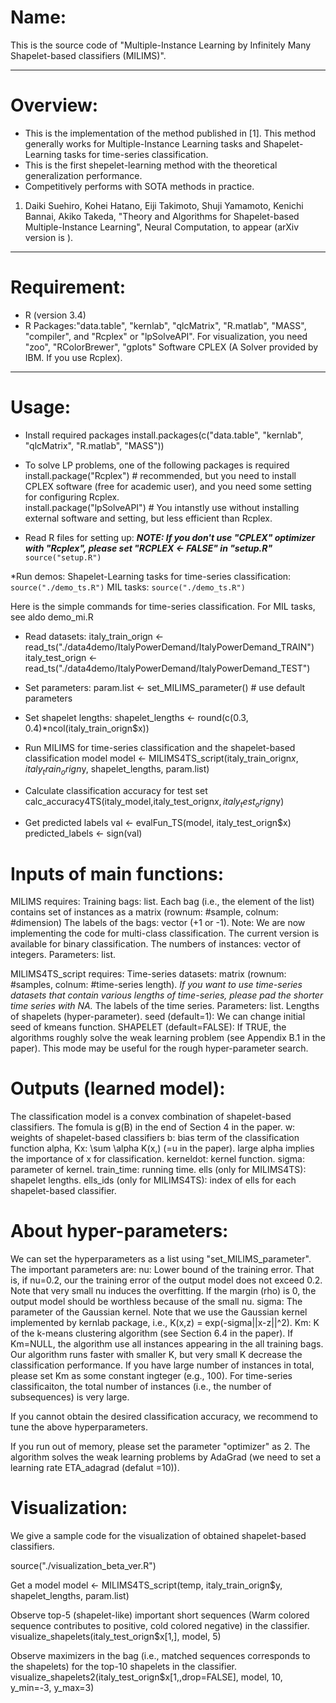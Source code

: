 # Name:
This is the source code of "Multiple-Instance Learning by Infinitely Many Shapelet-based classifiers (MILIMS)".

---

# Overview:
* This is the implementation of the method published in [1]. This method generally works for Multiple-Instance Learning tasks and Shapelet-Learning tasks for time-series classification.
* This is the first shepelet-learning method with the theoretical generalization performance.
* Competitively performs with SOTA methods in practice.

1. Daiki Suehiro, Kohei Hatano, Eiji Takimoto, Shuji Yamamoto, Kenichi Bannai, Akiko Takeda, "Theory and Algorithms for Shapelet-based Multiple-Instance Learning", Neural Computation, to appear (arXiv version is ).

---

# Requirement:
* R (version 3.4)
* R Packages:"data.table", "kernlab", "qlcMatrix", "R.matlab", "MASS", "compiler", and "Rcplex" or "lpSolveAPI". For visualization, you need "zoo", "RColorBrewer", "gplots"
Software
CPLEX (A Solver provided by IBM. If you use Rcplex).

---

# Usage:

* Install required packages
 install.packages(c("data.table", "kernlab", "qlcMatrix", "R.matlab", "MASS"))
* To solve LP problems,  one of the following packages is required
install.package("Rcplex") # recommended, but you need to install CPLEX software (free for academic user), and you need some setting for configuring Rcplex.  
install.package("lpSolveAPI") # You intanstly use without installing external software and setting, but less efficient than Rcplex.

* Read R files for setting up:
***NOTE: If you don't use "CPLEX" optimizer with "Rcplex", please set "RCPLEX <- FALSE" in "setup.R"***
`source("setup.R")`

*Run demos:
Shapelet-Learning tasks for time-series classification:
`source("./demo_ts.R")`
MIL tasks:
`source("./demo_ts.R")`

Here is the simple commands for time-series classification. For MIL tasks, see aldo demo_mi.R

* Read datasets:
italy_train_orign <- read_ts("./data4demo/ItalyPowerDemand/ItalyPowerDemand_TRAIN")
italy_test_orign <- read_ts("./data4demo/ItalyPowerDemand/ItalyPowerDemand_TEST")

* Set parameters:
param.list <- set_MILIMS_parameter() # use default parameters

* Set shapelet lengths:
shapelet_lengths <- round(c(0.3, 0.4)*ncol(italy_train_orign$x))

* Run MILIMS for time-series classification and the shapelet-based classification model
model <- MILIMS4TS_script(italy_train_orign$x, italy_train_orign$y, shapelet_lengths, param.list)

* Calculate classification accuracy for test set
calc_accuracy4TS(italy_model,italy_test_orign$x,italy_test_orign$y)

* Get predicted labels
val <- evalFun_TS(model, italy_test_orign$x)
predicted_labels <- sign(val)


# Inputs of main functions:
MILIMS requires: 
Training bags: list. 
Each bag (i.e., the element of the list) contains set of instances as a matrix (rownum: #sample, colnum: #dimension)
The labels of the bags: vector (+1 or -1).
Note: We are now implementing the code for multi-class classification. The current version is available for binary classification.
The numbers of instances: vector of integers. 
Parameters: list.

MILIMS4TS_script requires:
Time-series datasets: matrix (rownum: #samples, colnum: #time-series length).
*If you want to use time-series datasets that contain various lengths of time-series, 
please pad the shorter time series with NA.* 
The labels of the time series.
Parameters: list.
Lengths of shapelets (hyper-parameter).
seed (default=1): We can change initial seed of kmeans function.
SHAPELET (default=FALSE): If TRUE, the algorithms roughly solve the weak learning problem (see Appendix B.1 in the paper). This mode may be useful for the rough hyper-parameter search.


# Outputs (learned model):
The classification model is a convex combination of shapelet-based classifiers. The fomula is g(B) in the end of Section 4 in the paper.
w: weights of shapelet-based classifiers
b: bias term of the classification function
alpha, Kx: \sum \alpha K(x,) (=u in the paper). large alpha implies the importance of x for classification.
kerneldot: kernel function.
sigma: parameter of kernel.
train_time: running time.
ells (only for MILIMS4TS): shapelet lengths.
ells_ids (only for MILIMS4TS): index of ells for each shapelet-based classifier.

# About hyper-parameters:
We can set the hyperparameters as a list using "set_MILIMS_parameter".
The important parameters are:
nu: Lower bound of the training error. That is, if nu=0.2, our the training error of the output model does not exceed 0.2. Note that very small nu induces the overfitting. If the margin (rho) is 0, the output model should be worthless because of the small nu.
sigma: The parameter of the Gaussian kernel. Note that we use the Gaussian kernel implemented by kernlab package, i.e., K(x,z) = exp(-sigma||x-z||^2).
Km: K of the k-means clustering algorithm (see Section 6.4 in the paper). If Km=NULL, the algorithm use all instances appearing in the all training bags. Our algorithm runs faster with smaller K, but very small K decrease the classification performance. If you have large number of instances in total, please set Km as some constant ingteger (e.g., 100). For time-series classificaiton, the total number of instances (i.e., the number of subsequences) is very large.

If you cannot obtain the desired classification accuracy, we recommend to tune the above hyperparameters.

If you run out of memory, please set the parameter "optimizer" as 2. The algorithm solves the weak learning problems by AdaGrad (we need to set a learning rate ETA_adagrad (defalut =10)).

# Visualization:
We give a sample code for the visualization of obtained shapelet-based classifiers.

source("./visualization_beta_ver.R")

Get a model 
model <- MILIMS4TS_script(temp, italy_train_orign$y, shapelet_lengths, param.list)

Observe top-5 (shapelet-like) important short sequences (Warm colored sequence contributes to positive, cold colored negative) in the classifier.
visualize_shapelets(italy_test_orign$x[1,], model, 5)

Observe maximizers in the bag (i.e., matched sequences corresponds to the shapelets)
for the top-10 shapelets in the classifier.
visualize_shapelets2(italy_test_orign$x[1,,drop=FALSE], model, 10, y_min=-3, y_max=3)